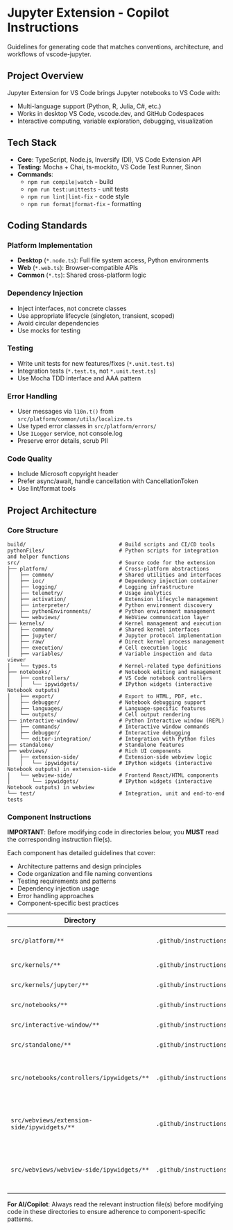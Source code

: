 # Jupyter Extension - Copilot Instructions

Guidelines for generating code that matches conventions, architecture, and workflows of vscode-jupyter.

## Project Overview

Jupyter Extension for VS Code brings Jupyter notebooks to VS Code with:
- Multi-language support (Python, R, Julia, C#, etc.)
- Works in desktop VS Code, vscode.dev, and GitHub Codespaces
- Interactive computing, variable exploration, debugging, visualization

## Tech Stack

- **Core**: TypeScript, Node.js, Inversify (DI), VS Code Extension API
- **Testing**: Mocha + Chai, ts-mockito, VS Code Test Runner, Sinon
- **Commands**:
  - `npm run compile|watch` - build
  - `npm run test:unittests` - unit tests
  - `npm run lint|lint-fix` - code style
  - `npm run format|format-fix` - formatting

## Coding Standards

### Platform Implementation
- **Desktop** (`*.node.ts`): Full file system access, Python environments
- **Web** (`*.web.ts`): Browser-compatible APIs
- **Common** (`*.ts`): Shared cross-platform logic

### Dependency Injection
- Inject interfaces, not concrete classes
- Use appropriate lifecycle (singleton, transient, scoped)
- Avoid circular dependencies
- Use mocks for testing

### Testing
- Write unit tests for new features/fixes (`*.unit.test.ts`)
- Integration tests (`*.test.ts`, not `*.unit.test.ts`)
- Use Mocha TDD interface and AAA pattern

### Error Handling
- User messages via `l10n.t()` from `src/platform/common/utils/localize.ts`
- Use typed error classes in `src/platform/errors/`
- Use `ILogger` service, not console.log
- Preserve error details, scrub PII

### Code Quality
- Include Microsoft copyright header
- Prefer async/await, handle cancellation with CancellationToken
- Use lint/format tools

## Project Architecture

### Core Structure
```
build/                              # Build scripts and CI/CD tools
pythonFiles/                        # Python scripts for integration and helper functions
src/                                # Source code for the extension
├── platform/                       # Cross-platform abstractions
│   ├── common/                     # Shared utilities and interfaces
│   ├── ioc/                        # Dependency injection container
│   ├── logging/                    # Logging infrastructure
│   ├── telemetry/                  # Usage analytics
│   ├── activation/                 # Extension lifecycle management
│   ├── interpreter/                # Python environment discovery
│   ├── pythonEnvironments/         # Python environment management
│   └── webviews/                   # WebView communication layer
├── kernels/                        # Kernel management and execution
│   ├── common/                     # Shared kernel interfaces
│   ├── jupyter/                    # Jupyter protocol implementation
│   ├── raw/                        # Direct kernel process management
│   ├── execution/                  # Cell execution logic
│   ├── variables/                  # Variable inspection and data viewer
│   └── types.ts                    # Kernel-related type definitions
├── notebooks/                      # Notebook editing and management
│   ├── controllers/                # VS Code notebook controllers
│   │   └── ipywidgets/             # IPython widgets (interactive Notebook outputs)
│   ├── export/                     # Export to HTML, PDF, etc.
│   ├── debugger/                   # Notebook debugging support
│   ├── languages/                  # Language-specific features
│   └── outputs/                    # Cell output rendering
├── interactive-window/             # Python Interactive window (REPL)
│   ├── commands/                   # Interactive window commands
│   ├── debugger/                   # Interactive debugging
│   └── editor-integration/         # Integration with Python files
├── standalone/                     # Standalone features
├── webviews/                       # Rich UI components
│   ├── extension-side/             # Extension-side webview logic
│   │   └── ipywidgets/             # IPython widgets (interactive Notebook outputs) in extension-side
│   └── webview-side/               # Frontend React/HTML components
│       └── ipywidgets/             # IPython widgets (interactive Notebook outputs) in webview
└── test/                           # Integration, unit and end-to-end tests
```

### Component Instructions

**IMPORTANT**: Before modifying code in directories below, you **MUST** read the corresponding instruction file(s).

Each component has detailed guidelines that cover:
- Architecture patterns and design principles
- Code organization and file naming conventions
- Testing requirements and patterns
- Dependency injection usage
- Error handling approaches
- Component-specific best practices


| Directory | Instruction File | Purpose |
|-----------|------------------|---------|
| `src/platform/**` | `.github/instructions/platform.instructions.md` | Cross-platform abstractions |
| `src/kernels/**` | `.github/instructions/kernel.instructions.md` | Kernel management |
| `src/kernels/jupyter/**` | `.github/instructions/kernel-jupyter.instructions.md` | Jupyter protocol |
| `src/notebooks/**` | `.github/instructions/notebooks.instructions.md` | Notebook controllers |
| `src/interactive-window/**` | `.github/instructions/interactiveWindow.instructions.md` | REPL functionality |
| `src/standalone/**` | `.github/instructions/standalone.instructions.md` | Standalone features |
| `src/notebooks/controllers/ipywidgets/**` | `.github/instructions/ipywidgets.instructions.md` | IPython widgets (interactive Notebook outputs) |
| `src/webviews/extension-side/ipywidgets/**` | `.github/instructions/ipywidgets.instructions.md` | IPython Widget (interactive Notebook outputs) communication |
| `src/webviews/webview-side/ipywidgets/**` | `.github/instructions/ipywidgets.instructions.md` | IPython Widget (interactive Notebook outputs) rendering |

**For AI/Copilot**: Always read the relevant instruction file(s) before modifying code in these directories to ensure adherence to component-specific patterns.
